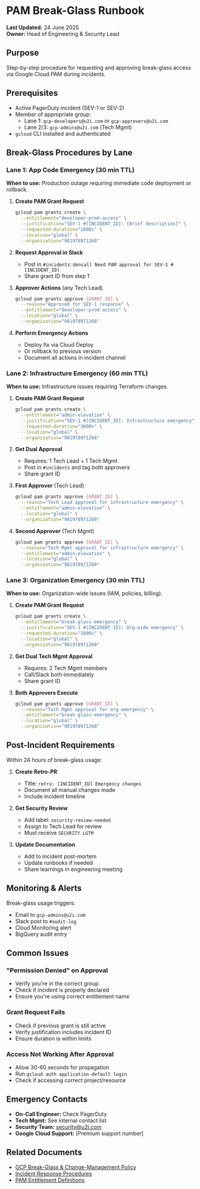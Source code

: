 # PAM Break-Glass Runbook

**Last Updated:** 24 June 2025  
**Owner:** Head of Engineering & Security Lead

## Purpose

Step-by-step procedure for requesting and approving break-glass access via Google Cloud PAM during incidents.

## Prerequisites

- Active PagerDuty incident (SEV-1 or SEV-2)
- Member of appropriate group:
  - Lane 1: `gcp-developers@u2i.com` or `gcp-approvers@u2i.com`
  - Lane 2/3: `gcp-admins@u2i.com` (Tech Mgmt)
- `gcloud` CLI installed and authenticated

## Break-Glass Procedures by Lane

### Lane 1: App Code Emergency (30 min TTL)

**When to use:** Production outage requiring immediate code deployment or rollback.

1. **Create PAM Grant Request**
   ```bash
   gcloud pam grants create \
     --entitlement="developer-prod-access" \
     --justification="SEV-1 #[INCIDENT_ID]: [Brief description]" \
     --requested-duration="1800s" \
     --location="global" \
     --organization="981978971260"
   ```

2. **Request Approval in Slack**
   - Post in `#incidents`: `@oncall Need PAM approval for SEV-1 #[INCIDENT_ID]`
   - Share grant ID from step 1

3. **Approver Actions** (any Tech Lead)
   ```bash
   gcloud pam grants approve [GRANT_ID] \
     --reason="Approved for SEV-1 response" \
     --entitlement="developer-prod-access" \
     --location="global" \
     --organization="981978971260"
   ```

4. **Perform Emergency Actions**
   - Deploy fix via Cloud Deploy
   - Or rollback to previous version
   - Document all actions in incident channel

### Lane 2: Infrastructure Emergency (60 min TTL)

**When to use:** Infrastructure issues requiring Terraform changes.

1. **Create PAM Grant Request**
   ```bash
   gcloud pam grants create \
     --entitlement="admin-elevation" \
     --justification="SEV-1 #[INCIDENT_ID]: Infrastructure emergency" \
     --requested-duration="3600s" \
     --location="global" \
     --organization="981978971260"
   ```

2. **Get Dual Approval**
   - Requires: 1 Tech Lead + 1 Tech Mgmt
   - Post in `#incidents` and tag both approvers
   - Share grant ID

3. **First Approver** (Tech Lead)
   ```bash
   gcloud pam grants approve [GRANT_ID] \
     --reason="Tech Lead approval for infrastructure emergency" \
     --entitlement="admin-elevation" \
     --location="global" \
     --organization="981978971260"
   ```

4. **Second Approver** (Tech Mgmt)
   ```bash
   gcloud pam grants approve [GRANT_ID] \
     --reason="Tech Mgmt approval for infrastructure emergency" \
     --entitlement="admin-elevation" \
     --location="global" \
     --organization="981978971260"
   ```

### Lane 3: Organization Emergency (30 min TTL)

**When to use:** Organization-wide issues (IAM, policies, billing).

1. **Create PAM Grant Request**
   ```bash
   gcloud pam grants create \
     --entitlement="break-glass-emergency" \
     --justification="SEV-1 #[INCIDENT_ID]: Org-wide emergency" \
     --requested-duration="1800s" \
     --location="global" \
     --organization="981978971260"
   ```

2. **Get Dual Tech Mgmt Approval**
   - Requires: 2 Tech Mgmt members
   - Call/Slack both immediately
   - Share grant ID

3. **Both Approvers Execute**
   ```bash
   gcloud pam grants approve [GRANT_ID] \
     --reason="Tech Mgmt approval for org emergency" \
     --entitlement="break-glass-emergency" \
     --location="global" \
     --organization="981978971260"
   ```

## Post-Incident Requirements

Within 24 hours of break-glass usage:

1. **Create Retro-PR**
   - Title: `retro: [INCIDENT_ID] Emergency changes`
   - Document all manual changes made
   - Include incident timeline

2. **Get Security Review**
   - Add label: `security-review-needed`
   - Assign to Tech Lead for review
   - Must receive `SECURITY LGTM`

3. **Update Documentation**
   - Add to incident post-mortem
   - Update runbooks if needed
   - Share learnings in engineering meeting

## Monitoring & Alerts

Break-glass usage triggers:
- Email to `gcp-admins@u2i.com`
- Slack post to `#audit-log`
- Cloud Monitoring alert
- BigQuery audit entry

## Common Issues

### "Permission Denied" on Approval
- Verify you're in the correct group
- Check if incident is properly declared
- Ensure you're using correct entitlement name

### Grant Request Fails
- Check if previous grant is still active
- Verify justification includes incident ID
- Ensure duration is within limits

### Access Not Working After Approval
- Allow 30-60 seconds for propagation
- Run `gcloud auth application-default login`
- Check if accessing correct project/resource

## Emergency Contacts

- **On-Call Engineer:** Check PagerDuty
- **Tech Mgmt:** See internal contact list
- **Security Team:** security@u2i.com
- **Google Cloud Support:** [Premium support number]

## Related Documents

- [GCP Break-Glass & Change-Management Policy](../policies/gcp-break-glass-change-management-policy.md)
- [Incident Response Procedures](incident-response.md)
- [PAM Entitlement Definitions](../2-security/README.md)